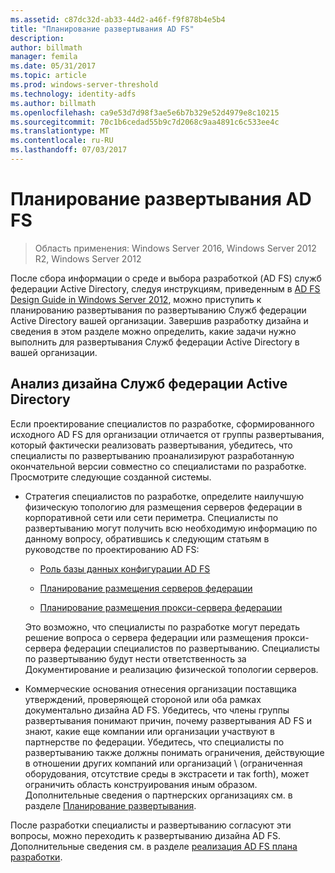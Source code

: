```yaml
---
ms.assetid: c87dc32d-ab33-44d2-a46f-f9f878b4e5b4
title: "Планирование развертывания AD FS"
description: 
author: billmath
manager: femila
ms.date: 05/31/2017
ms.topic: article
ms.prod: windows-server-threshold
ms.technology: identity-adfs
ms.author: billmath
ms.openlocfilehash: ca9e53d7d98f3ae5e6b7b329e52d4979e8c10215
ms.sourcegitcommit: 70c1b6cedad55b9c7d2068c9aa4891c6c533ee4c
ms.translationtype: MT
ms.contentlocale: ru-RU
ms.lasthandoff: 07/03/2017
---
```

# <a name="planning-to-deploy-ad-fs"></a>Планирование развертывания AD FS

>Область применения: Windows Server 2016, Windows Server 2012 R2, Windows Server 2012


После сбора информации о среде и выбора разработкой \(AD FS\) служб федерации Active Directory, следуя инструкциям, приведенным в [AD FS Design Guide in Windows Server 2012](https://technet.microsoft.com/library/dd807036.aspx), можно приступить к планированию развертывания по развертыванию Служб федерации Active Directory вашей организации. Завершив разработку дизайна и сведения в этом разделе можно определить, какие задачи нужно выполнить для развертывания Служб федерации Active Directory в вашей организации.  
  
## <a name="reviewing-your-ad-fs-design"></a>Анализ дизайна Служб федерации Active Directory  
Если проектирование специалистов по разработке, сформированного исходного AD FS для организации отличается от группы развертывания, который фактически реализовать развертывания, убедитесь, что специалисты по развертыванию проанализируют разработанную окончательной версии совместно со специалистами по разработке. Просмотрите следующие созданной системы.  
  
-   Стратегия специалистов по разработке, определите наилучшую физическую топологию для размещения серверов федерации в корпоративной сети или сети периметра. Специалисты по развертыванию могут получить всю необходимую информацию по данному вопросу, обратившись к следующим статьям в руководстве по проектированию AD FS:  
  
    -   [Роль базы данных конфигурации AD FS](../../ad-fs/technical-reference/The-Role-of-the-AD-FS-Configuration-Database.md)  
  
    -   [Планирование размещения серверов федерации](https://technet.microsoft.com/library/dd807069.aspx)  
  
    -   [Планирование размещения прокси-сервера федерации](https://technet.microsoft.com/library/dd807130.aspx)  
  
    Это возможно, что специалисты по разработке могут передать решение вопроса о сервера федерации или размещения прокси-сервера федерации специалистов по развертыванию. Специалисты по развертыванию будут нести ответственность за Документирование и реализацию физической топологии серверов.  
  
-   Коммерческие основания отнесения организации поставщика утверждений, проверяющей стороной или оба рамках документально дизайна AD FS. Убедитесь, что члены группы развертывания понимают причин, почему развертывания AD FS и знают, какие еще компании или организации участвуют в партнерстве по федерации. Убедитесь, что специалисты по развертыванию также должны понимать ограничения, действующие в отношении других компаний или организаций \ (ограниченная оборудования, отсутствие среды в экстрасети и так forth\), может ограничить область конструирования иным образом. Дополнительные сведения о партнерских организациях см. в разделе [Планирование развертывания](https://technet.microsoft.com/library/dd807083.aspx).  
  
После разработки специалисты и развертыванию согласуют эти вопросы, можно переходить к развертыванию дизайна AD FS. Дополнительные сведения см. в разделе [реализация AD FS плана разработки](Implementing-Your-AD-FS-Design-Plan.md).  
